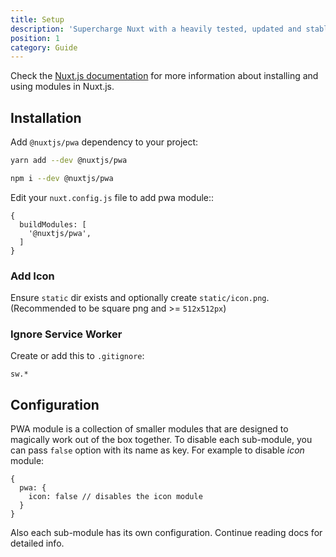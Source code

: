 ```yaml
---
title: Setup
description: 'Supercharge Nuxt with a heavily tested, updated and stable PWA solution'
position: 1
category: Guide
---
```


Check the [Nuxt.js documentation](https://nuxtjs.org/api/configuration-modules#the-modules-property) for more information about installing and using modules in Nuxt.js.

## Installation

Add `@nuxtjs/pwa` dependency to your project:

<code-group>
  <code-block label="Yarn" active>

  ```bash
  yarn add --dev @nuxtjs/pwa
  ```

  </code-block>
  <code-block label="NPM">

  ```bash
  npm i --dev @nuxtjs/pwa
  ```

  </code-block>
</code-group>

Edit your `nuxt.config.js` file to add pwa module::

```js{}[nuxt.config.js]
{
  buildModules: [
    '@nuxtjs/pwa',
  ]
}
```

### Add Icon

Ensure `static` dir exists and optionally create `static/icon.png`. (Recommended to be square png and >= `512x512px`)

### Ignore Service Worker

Create or add this to `.gitignore`:

```{}[.gitignore]
sw.*
```

## Configuration

PWA module is a collection of smaller modules that are designed to magically work out of the box together. To disable each sub-module, you can pass `false` option with its name as key. For example to disable _icon_ module:

```js{}[nuxt.config.js]
{
  pwa: {
    icon: false // disables the icon module
  }
}
```

Also each sub-module has its own configuration. Continue reading docs for detailed info.
